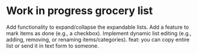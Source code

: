 # Work in progress grocery list
Add functionality to expand/collapse the expandable lists.
Add a feature to mark items as done (e.g., a checkbox).
Implement dynamic list editing (e.g., adding, removing, or renaming items/categories).
feat: you can copy entire list or send it in text form to someone.
